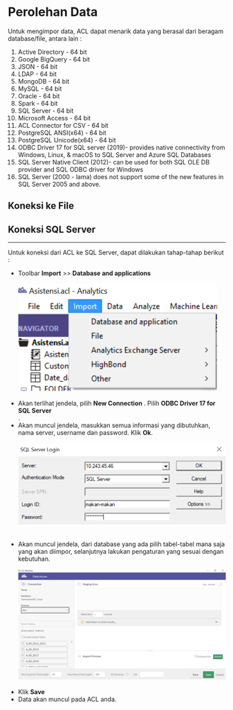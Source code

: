 # Perolehan Data

Untuk mengimpor data, ACL dapat menarik data yang berasal dari beragam database/file, antara lain :
1. Active Directory - 64 bit
2. Google BigQuery - 64 bit
3. JSON - 64 bit
4. LDAP - 64 bit
5. MongoDB - 64 bit
6. MySQL - 64 bit
7. Oracle - 64 bit
8. Spark - 64 bit
9. SQL Server - 64 bit
10. Microsoft Access - 64 bit
11. ACL Connector for CSV - 64 bit
12. PostgreSQL ANSI(x64) - 64 bit
13. PostgreSQL Unicode(x64) - 64 bit
14. ODBC Driver 17 for SQL server (2019)- provides native connectivity from Windows, Linux, & macOS to SQL Server and Azure SQL Databases
15. SQL Server Native Client (2012)- can be used for both SQL OLE DB provider and SQL ODBC driver for Windows
16. SQL Server (2000 - lama) does not support some of the new features in SQL Server 2005 and above. 


## Koneksi ke File

## Koneksi SQL Server
***

Untuk koneksi dari ACL ke SQL Server, dapat dilakukan tahap-tahap berikut :
* Toolbar **Import** >> **Database and applications**<br><br>
  ![SQL1](https://github.com/ansyaku/tabk.acl/blob/main/img/SQL1.png)
  <br><br>
* Akan terlihat jendela, pilih **New Connection** . Pilih **ODBC Driver 17 for SQL Server**<br>.
* Akan muncul jendela, masukkan semua informasi yang dibutuhkan, nama server, username dan password. Klik **Ok**.
  <br><br>
  ![SQL1](https://github.com/ansyaku/tabk.acl/blob/main/img/SQL2.png)  
  <br><br>
* Akan muncul jendela, dari database yang ada pilih tabel-tabel mana saja yang akan diimpor, selanjutnya lakukan pengaturan yang sesuai dengan kebutuhan.
  <br><br>
  ![SQL1](https://github.com/ansyaku/tabk.acl/blob/main/img/SQL3.png)
  <br><br>
* Klik **Save**
* Data akan muncul pada ACL anda.
